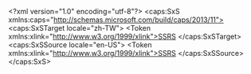 \<?xml version="1.0" encoding="utf-8"?>
\<caps:SxS xmlns:caps="http://schemas.microsoft.com/build/caps/2013/11">
  \<caps:SxSTarget locale="zh-TW">
    \<Token xmlns:xlink="http://www.w3.org/1999/xlink">SSRS</Token>
  \</caps:SxSTarget>
  \<caps:SxSSource locale="en-US">
    \<Token xmlns:xlink="http://www.w3.org/1999/xlink">SSRS</Token>
  \</caps:SxSSource>
\</caps:SxS>
